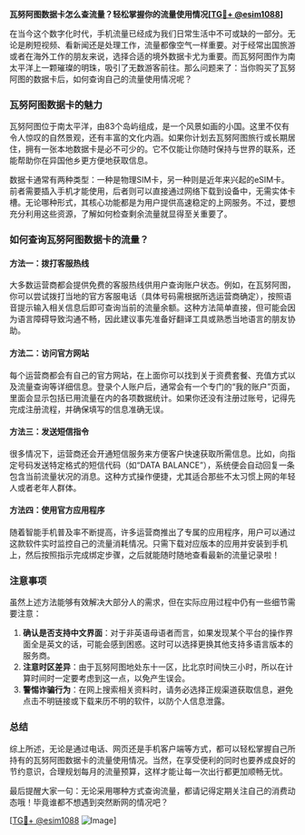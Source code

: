 **瓦努阿图数据卡怎么查流量？轻松掌握你的流量使用情况[[TG💪+ @esim1088](https://t.me/s/esim1088)]**

在当今这个数字化时代，手机流量已经成为我们日常生活中不可或缺的一部分。无论是刷短视频、看新闻还是处理工作，流量都像空气一样重要。对于经常出国旅游或者在海外工作的朋友来说，选择合适的境外数据卡尤为重要。而瓦努阿图作为南太平洋上一颗璀璨的明珠，吸引了无数游客前往。那么问题来了：当你购买了瓦努阿图的数据卡后，如何查询自己的流量使用情况呢？

### 瓦努阿图数据卡的魅力

瓦努阿图位于南太平洋，由83个岛屿组成，是一个风景如画的小国。这里不仅有令人惊叹的自然景观，还有丰富的文化内涵。如果你计划去瓦努阿图旅行或长期居住，拥有一张本地数据卡是必不可少的。它不仅能让你随时保持与世界的联系，还能帮助你在异国他乡更方便地获取信息。

数据卡通常有两种类型：一种是物理SIM卡，另一种则是近年来兴起的eSIM卡。前者需要插入手机才能使用，后者则可以直接通过网络下载到设备中，无需实体卡槽。无论哪种形式，其核心功能都是为用户提供高速稳定的上网服务。不过，要想充分利用这些资源，了解如何检查剩余流量就显得至关重要了。

### 如何查询瓦努阿图数据卡的流量？

#### 方法一：拨打客服热线
大多数运营商都会提供免费的客服热线供用户查询账户状态。例如，在瓦努阿图，你可以尝试拨打当地的官方客服电话（具体号码需根据所选运营商确定），按照语音提示输入相关信息后即可查询当前的流量余额。这种方法简单直接，但可能会因为语言障碍导致沟通不畅，因此建议事先准备好翻译工具或熟悉当地语言的朋友协助。

#### 方法二：访问官方网站
每个运营商都会有自己的官方网站，在上面你可以找到关于资费套餐、充值方式以及流量查询等详细信息。登录个人账户后，通常会有一个专门的“我的账户”页面，里面会显示包括已用流量在内的各项数据统计。如果你还没有注册过账号，记得先完成注册流程，并确保填写的信息准确无误。

#### 方法三：发送短信指令
很多情况下，运营商还会开通短信服务来方便客户快速获取所需信息。比如，向指定号码发送特定格式的短信代码（如“DATA BALANCE”），系统便会自动回复一条包含当前流量状况的消息。这种方式操作便捷，尤其适合那些不太习惯上网的年轻人或者老年人群体。

#### 方法四：使用官方应用程序
随着智能手机普及率不断提高，许多运营商推出了专属的应用程序，用户可以通过这款软件实时监控自己的流量消耗情况。只需下载对应版本的应用并安装到手机上，然后按照指示完成绑定步骤，之后就能随时随地查看最新的流量记录啦！

### 注意事项

虽然上述方法能够有效解决大部分人的需求，但在实际应用过程中仍有一些细节需要注意：

1. **确认是否支持中文界面**：对于非英语母语者而言，如果发现某个平台的操作界面全是英文的话，可能会感到困惑。这时可以选择更换其他支持多语言版本的服务商。
2. **注意时区差异**：由于瓦努阿图地处东十一区，比北京时间快三小时，所以在计算时间时一定要考虑到这一点，以免产生误会。
3. **警惕诈骗行为**：在网上搜索相关资料时，请务必选择正规渠道获取信息，避免点击不明链接或下载来历不明的软件，以防个人信息泄露。

### 总结

综上所述，无论是通过电话、网页还是手机客户端等方式，都可以轻松掌握自己所持有的瓦努阿图数据卡的流量使用情况。当然，在享受便利的同时也要养成良好的节约意识，合理规划每月的流量预算，这样才能让每一次出行都更加顺畅无忧。

最后提醒大家一句：无论采用哪种方式查询流量，都请记得定期关注自己的消费动态哦！毕竟谁都不想遇到突然断网的情况吧？

[[TG💪+ @esim1088](https://t.me/s/esim1088) ![Image](https://i.postimg.cc/4NQfJmqS/Snipaste-2025-05-13-00-14-12.png)]